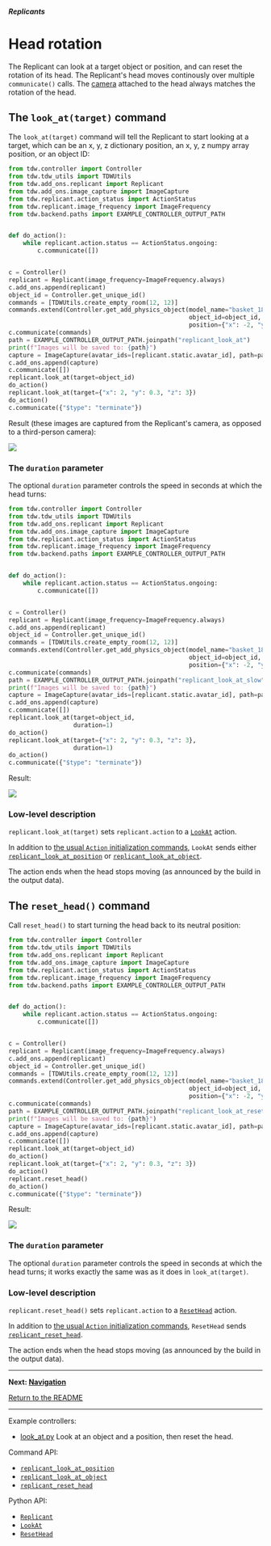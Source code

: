 ##### Replicants

# Head rotation

The Replicant can look at a target object or position, and can reset the rotation of its head. The Replicant's head moves continously over multiple `communicate()` calls. The [camera](../core_concepts/avatars.md) attached to the head always matches the rotation of the head.

## The `look_at(target)` command

The `look_at(target)` command will tell the Replicant to start looking at a target, which can be an x, y, z dictionary position, an x, y, z numpy array position, or an object ID:

```python
from tdw.controller import Controller
from tdw.tdw_utils import TDWUtils
from tdw.add_ons.replicant import Replicant
from tdw.add_ons.image_capture import ImageCapture
from tdw.replicant.action_status import ActionStatus
from tdw.replicant.image_frequency import ImageFrequency
from tdw.backend.paths import EXAMPLE_CONTROLLER_OUTPUT_PATH


def do_action():
    while replicant.action.status == ActionStatus.ongoing:
        c.communicate([])


c = Controller()
replicant = Replicant(image_frequency=ImageFrequency.always)
c.add_ons.append(replicant)
object_id = Controller.get_unique_id()
commands = [TDWUtils.create_empty_room(12, 12)]
commands.extend(Controller.get_add_physics_object(model_name="basket_18inx18inx12iin_wicker",
                                                  object_id=object_id,
                                                  position={"x": -2, "y": 0, "z": 3}))
c.communicate(commands)
path = EXAMPLE_CONTROLLER_OUTPUT_PATH.joinpath("replicant_look_at")
print(f"Images will be saved to: {path}")
capture = ImageCapture(avatar_ids=[replicant.static.avatar_id], path=path)
c.add_ons.append(capture)
c.communicate([])
replicant.look_at(target=object_id)
do_action()
replicant.look_at(target={"x": 2, "y": 0.3, "z": 3})
do_action()
c.communicate({"$type": "terminate"})
```

Result (these images are captured from the Replicant's camera, as opposed to a third-person camera):

![](images/head_rotation/look_at.gif)

### The `duration` parameter

The optional `duration` parameter controls the speed in seconds at which the head turns:

```python
from tdw.controller import Controller
from tdw.tdw_utils import TDWUtils
from tdw.add_ons.replicant import Replicant
from tdw.add_ons.image_capture import ImageCapture
from tdw.replicant.action_status import ActionStatus
from tdw.replicant.image_frequency import ImageFrequency
from tdw.backend.paths import EXAMPLE_CONTROLLER_OUTPUT_PATH


def do_action():
    while replicant.action.status == ActionStatus.ongoing:
        c.communicate([])


c = Controller()
replicant = Replicant(image_frequency=ImageFrequency.always)
c.add_ons.append(replicant)
object_id = Controller.get_unique_id()
commands = [TDWUtils.create_empty_room(12, 12)]
commands.extend(Controller.get_add_physics_object(model_name="basket_18inx18inx12iin_wicker",
                                                  object_id=object_id,
                                                  position={"x": -2, "y": 0, "z": 3}))
c.communicate(commands)
path = EXAMPLE_CONTROLLER_OUTPUT_PATH.joinpath("replicant_look_at_slow")
print(f"Images will be saved to: {path}")
capture = ImageCapture(avatar_ids=[replicant.static.avatar_id], path=path)
c.add_ons.append(capture)
c.communicate([])
replicant.look_at(target=object_id,
                  duration=1)
do_action()
replicant.look_at(target={"x": 2, "y": 0.3, "z": 3},
                  duration=1)
do_action()
c.communicate({"$type": "terminate"})
```

Result:

![](images/head_rotation/look_at_slow.gif)

### Low-level description

`replicant.look_at(target)` sets `replicant.action` to a [`LookAt`](../../python/replicant/actions/look_at.md) action. 

In addition to [the usual `Action` initialization commands](actions.md), `LookAt` sends either [`replicant_look_at_position`](../../api/command_api.md#replicant_look_at_position) or [`replicant_look_at_object`](../../api/command_api.md#replicant_look_at_object).

The action ends when the head stops moving (as announced by the build in the output data).

## The `reset_head()` command

Call `reset_head()` to start turning the head back to its neutral position:

```python
from tdw.controller import Controller
from tdw.tdw_utils import TDWUtils
from tdw.add_ons.replicant import Replicant
from tdw.add_ons.image_capture import ImageCapture
from tdw.replicant.action_status import ActionStatus
from tdw.replicant.image_frequency import ImageFrequency
from tdw.backend.paths import EXAMPLE_CONTROLLER_OUTPUT_PATH


def do_action():
    while replicant.action.status == ActionStatus.ongoing:
        c.communicate([])


c = Controller()
replicant = Replicant(image_frequency=ImageFrequency.always)
c.add_ons.append(replicant)
object_id = Controller.get_unique_id()
commands = [TDWUtils.create_empty_room(12, 12)]
commands.extend(Controller.get_add_physics_object(model_name="basket_18inx18inx12iin_wicker",
                                                  object_id=object_id,
                                                  position={"x": -2, "y": 0, "z": 3}))
c.communicate(commands)
path = EXAMPLE_CONTROLLER_OUTPUT_PATH.joinpath("replicant_look_at_reset")
print(f"Images will be saved to: {path}")
capture = ImageCapture(avatar_ids=[replicant.static.avatar_id], path=path)
c.add_ons.append(capture)
c.communicate([])
replicant.look_at(target=object_id)
do_action()
replicant.look_at(target={"x": 2, "y": 0.3, "z": 3})
do_action()
replicant.reset_head()
do_action()
c.communicate({"$type": "terminate"})
```

Result:

![](images/head_rotation/look_at_reset.gif)

### The `duration` parameter

The optional `duration` parameter controls the speed in seconds at which the head turns; it works exactly the same was as it does in `look_at(target)`.

### Low-level description

`replicant.reset_head()` sets `replicant.action` to a [`ResetHead`](../../python/replicant/actions/reset_head.md) action. 

In addition to [the usual `Action` initialization commands](actions.md), `ResetHead` sends [`replicant_reset_head`](../../api/command_api.md#replicant_reset_head).

The action ends when the head stops moving (as announced by the build in the output data).

***

**Next: [Navigation](navigation.md)**

[Return to the README](../../../README.md)

***

Example controllers:

- [look_at.py](https://github.com/threedworld-mit/tdw/blob/master/Python/example_controllers/replicant/look_at.py) Look at an object and a position, then reset the head.

Command API:

- [`replicant_look_at_position`](../../api/command_api.md#replicant_look_at_position)
- [`replicant_look_at_object`](../../api/command_api.md#replicant_look_at_object)
- [`replicant_reset_head`](../../api/command_api.md#replicant_reset_head)

Python API:

- [`Replicant`](../../python/add_ons/replicant.md)
- [`LookAt`](../../python/replicant/actions/look_at.md)
- [`ResetHead`](../../python/replicant/actions/reset_head.md)